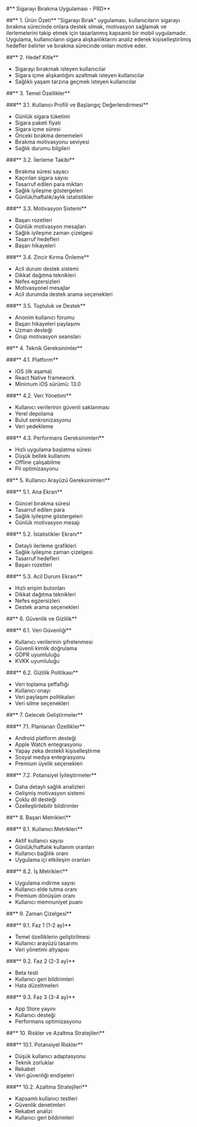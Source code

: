 #** Sigarayı Bırakma Uygulaması - PRD**

##** 1. Ürün Özeti**
"Sigarayı Bırak" uygulaması, kullanıcıların sigarayı bırakma sürecinde onlara destek olmak, motivasyon sağlamak ve ilerlemelerini takip etmek için tasarlanmış kapsamlı bir mobil uygulamadır. Uygulama, kullanıcıların sigara alışkanlıklarını analiz ederek kişiselleştirilmiş hedefler belirler ve bırakma sürecinde onları motive eder.

##** 2. Hedef Kitle**
- Sigarayı bırakmak isteyen kullanıcılar
- Sigara içme alışkanlığını azaltmak isteyen kullanıcılar
- Sağlıklı yaşam tarzına geçmek isteyen kullanıcılar

##** 3. Temel Özellikler**

###** 3.1. Kullanıcı Profili ve Başlangıç Değerlendirmesi**
- Günlük sigara tüketimi
- Sigara paketi fiyatı
- Sigara içme süresi
- Önceki bırakma denemeleri
- Bırakma motivasyonu seviyesi
- Sağlık durumu bilgileri

###** 3.2. İlerleme Takibi**
- Bırakma süresi sayacı
- Kaçırılan sigara sayısı
- Tasarruf edilen para miktarı
- Sağlık iyileşme göstergeleri
- Günlük/haftalık/aylık istatistikler

###** 3.3. Motivasyon Sistemi**
- Başarı rozetleri
- Günlük motivasyon mesajları
- Sağlık iyileşme zaman çizelgesi
- Tasarruf hedefleri
- Başarı hikayeleri

###** 3.4. Zincir Kırma Önleme**
- Acil durum destek sistemi
- Dikkat dağıtma teknikleri
- Nefes egzersizleri
- Motivasyonel mesajlar
- Acil durumda destek arama seçenekleri

###** 3.5. Topluluk ve Destek**
- Anonim kullanıcı forumu
- Başarı hikayeleri paylaşımı
- Uzman desteği
- Grup motivasyon seansları

##** 4. Teknik Gereksinimler**

###** 4.1. Platform**
- iOS (ilk aşama)
- React Native framework
- Minimum iOS sürümü: 13.0

###** 4.2. Veri Yönetimi**
- Kullanıcı verilerinin güvenli saklanması
- Yerel depolama
- Bulut senkronizasyonu
- Veri yedekleme

###** 4.3. Performans Gereksinimleri**
- Hızlı uygulama başlatma süresi
- Düşük bellek kullanımı
- Offline çalışabilme
- Pil optimizasyonu

##** 5. Kullanıcı Arayüzü Gereksinimleri**

###** 5.1. Ana Ekran**
- Güncel bırakma süresi
- Tasarruf edilen para
- Sağlık iyileşme göstergeleri
- Günlük motivasyon mesajı

###** 5.2. İstatistikler Ekranı**
- Detaylı ilerleme grafikleri
- Sağlık iyileşme zaman çizelgesi
- Tasarruf hedefleri
- Başarı rozetleri

###** 5.3. Acil Durum Ekranı**
- Hızlı erişim butonları
- Dikkat dağıtma teknikleri
- Nefes egzersizleri
- Destek arama seçenekleri

##** 6. Güvenlik ve Gizlilik**

###** 6.1. Veri Güvenliği**
- Kullanıcı verilerinin şifrelenmesi
- Güvenli kimlik doğrulama
- GDPR uyumluluğu
- KVKK uyumluluğu

###** 6.2. Gizlilik Politikası**
- Veri toplama şeffaflığı
- Kullanıcı onayı
- Veri paylaşım politikaları
- Veri silme seçenekleri

##** 7. Gelecek Geliştirmeler**

###** 7.1. Planlanan Özellikler**
- Android platform desteği
- Apple Watch entegrasyonu
- Yapay zeka destekli kişiselleştirme
- Sosyal medya entegrasyonu
- Premium üyelik seçenekleri

###** 7.2. Potansiyel İyileştirmeler**
- Daha detaylı sağlık analizleri
- Gelişmiş motivasyon sistemi
- Çoklu dil desteği
- Özelleştirilebilir bildirimler

##** 8. Başarı Metrikleri**

###** 8.1. Kullanıcı Metrikleri**
- Aktif kullanıcı sayısı
- Günlük/haftalık kullanım oranları
- Kullanıcı bağlılık oranı
- Uygulama içi etkileşim oranları

###** 8.2. İş Metrikleri**
- Uygulama indirme sayısı
- Kullanıcı elde tutma oranı
- Premium dönüşüm oranı
- Kullanıcı memnuniyet puanı

##** 9. Zaman Çizelgesi**

###** 9.1. Faz 1 (1-2 ay)**
- Temel özelliklerin geliştirilmesi
- Kullanıcı arayüzü tasarımı
- Veri yönetimi altyapısı

###** 9.2. Faz 2 (2-3 ay)**
- Beta testi
- Kullanıcı geri bildirimleri
- Hata düzeltmeleri

###** 9.3. Faz 3 (3-4 ay)**
- App Store yayını
- Kullanıcı desteği
- Performans optimizasyonu

##** 10. Riskler ve Azaltma Stratejileri**

###** 10.1. Potansiyel Riskler**
- Düşük kullanıcı adaptasyonu
- Teknik zorluklar
- Rekabet
- Veri güvenliği endişeleri

###** 10.2. Azaltma Stratejileri**
- Kapsamlı kullanıcı testleri
- Güvenlik denetimleri
- Rekabet analizi
- Kullanıcı geri bildirimleri 
